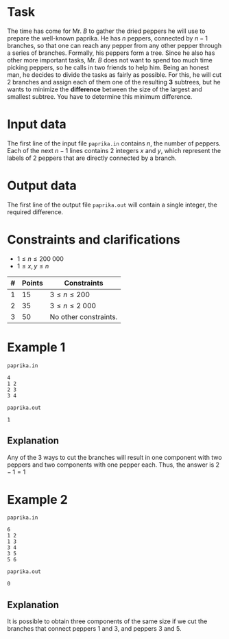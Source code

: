 
# Task

The time has come for Mr. *B* to gather the dried peppers he will use to prepare the well-known paprika. He has $n$ peppers, connected by $n-1$ branches, so that one can reach any pepper from any other pepper through a series of branches. Formally, his peppers form a tree. Since he also has other more important tasks, Mr. *B* does not want to spend too much time picking peppers, so he calls in two friends to help him. Being an honest man, he decides to divide the tasks as fairly as possible. For this, he will cut $2$ branches and assign each of them one of the resulting **$3$** subtrees, but he wants to minimize the **difference** between the size of the largest and smallest subtree. You have to determine this minimum difference.

# Input data

The first line of the input file `paprika.in` contains $n$, the number of peppers.
Each of the next $n-1$ lines contains $2$ integers $x$ and $y$, which represent the labels of $2$ peppers that are directly connected by a branch.

# Output data

The first line of the output file `paprika.out` will contain a single integer, the required difference.

# Constraints and clarifications

* $1 \leq n \leq 200\ 000$
* $1 \leq x, y \leq n$

| **#**       | **Points**  | **Constraints** 
| ----------- | ----------- | -----------
| 1      | 15       |  $3 \leq n \leq 200$
| 2      | 35        |  $3 \leq n \leq 2\ 000$
| 3      | 50       |  No other constraints.

# Example 1

`paprika.in`
```
4
1 2
2 3
3 4
```

`paprika.out`
```
1
```

## Explanation

Any of the 3 ways to cut the branches will result in one component with two peppers and two components with one pepper each. Thus, the answer is $2-1=1$

# Example 2

`paprika.in`
```
6
1 2
1 3
3 4
3 5
5 6
```

`paprika.out`
```
0
```

## Explanation

It is possible to obtain three components of the same size if we cut the branches that connect peppers $1$ and $3$, and peppers $3$ and $5$.
